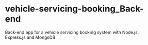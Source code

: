 # vehicle-servicing-booking_Back-end
Back-end app for a vehicle servicing booking system with Node.js, Express.js and MongoDB
